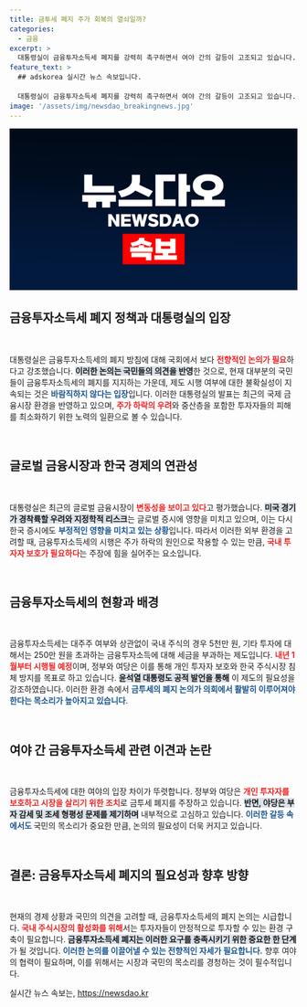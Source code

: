 ```yaml
---
title: 금투세 폐지 주가 회복의 열쇠일까?
categories:
  - 금융
excerpt: >
  대통령실이 금융투자소득세 폐지를 강력히 촉구하면서 여야 간의 갈등이 고조되고 있습니다. 글로벌 증시 불안 속, 중산층 투자자를 보호하자는 목소리가 커지는 가운데 금투세 시행 여부가 큰 화두로 떠오르고 있습니다.
feature_text: >
  ## adskorea 실시간 뉴스 속보입니다.

  대통령실이 금융투자소득세 폐지를 강력히 촉구하면서 여야 간의 갈등이 고조되고 있습니다. 글로벌 증시 불안 속, 중산층 투자자를 보호하자는 목소리가 커지는 가운데 금투세 시행 여부가 큰 화두로 떠오르고 있습니다.
image: '/assets/img/newsdao_breakingnews.jpg'
---
```


<p><img src="/assets/img/newsdao_breakingnews.jpg" alt="adskorea 속보" /></p>

<h2 data-ke-size="size26">금융투자소득세 폐지 정책과 대통령실의 입장</h2>

<p data-ke-size="size16">&nbsp;</p>

<p>대통령실은 금융투자소득세의 폐지 방침에 대해 국회에서 보다 <b><span style="color: #ee2323;">전향적인 논의가 필요</span></b>하다고 강조했습니다. <b><span style="background-color: #21538527;">이러한 논의는 국민들의 의견을 반영</span></b>한 것으로, 현재 대부분의 국민들이 금융투자소득세의 폐지를 지지하는 가운데, 제도 시행 여부에 대한 불확실성이 지속되는 것은 <b><span style="color: #1a5490;">바람직하지 않다는 입장</span></b>입니다. 이러한 대통령실의 발표는 최근의 국제 금융시장 환경을 반영하고 있으며, <b><span style="color: #ee2323;">주가 하락의 우려</span></b>와 중산층을 포함한 투자자들의 피해를 최소화하기 위한 노력의 일환으로 볼 수 있습니다.</p></p>

<p data-ke-size="size16">&nbsp;</p>

<h2 data-ke-size="size26">글로벌 금융시장과 한국 경제의 연관성</h2>

<p data-ke-size="size16">&nbsp;</p>

<p>대통령실은 최근의 글로벌 금융시장이 <b><span style="color: #ee2323;">변동성을 보이고 있다</span></b>고 평가했습니다. <b><span style="background-color: #21538527;">미국 경기가 경착륙할 우려와 지정학적 리스크</span></b>는 글로벌 증시에 영향을 미치고 있으며, 이는 다시 한국 증시에도 <b><span style="color: #1a5490;">부정적인 영향을 미치고 있는 상황</span></b>입니다. 따라서 이러한 외부 환경을 고려할 때, 금융투자소득세의 시행은 주가 하락의 원인으로 작용할 수 있는 만큼, <b><span style="color: #ee2323;">국내 투자자 보호가 필요하다</span></b>는 주장에 힘을 실어주는 요소입니다.</p></p>

<p data-ke-size="size16">&nbsp;</p>

<h2 data-ke-size="size26">금융투자소득세의 현황과 배경</h2>

<p data-ke-size="size16">&nbsp;</p>

<p>금융투자소득세는 대주주 여부와 상관없이 국내 주식의 경우 5천만 원, 기타 투자에 대해서는 250만 원을 초과하는 금융투자소득에 대해 세금을 부과하는 제도입니다. <b><span style="color: #ee2323;">내년 1월부터 시행될 예정</span></b>이며, 정부와 여당은 이를 통해 개인 투자자 보호와 한국 주식시장 침체 방지를 목표로 하고 있습니다. <b><span style="background-color: #21538527;">윤석열 대통령도 공적 발언을 통해</span></b> 이 제도의 필요성을 강조하였습니다. 이러한 환경 속에서 <b><span style="color: #1a5490;">금투세의 폐지 논의가 의회에서 활발히 이루어져야 한다는 목소리가 높아지고 있습니다</span></b>.</p></p>

<p data-ke-size="size16">&nbsp;</p>

<h2 data-ke-size="size26">여야 간 금융투자소득세 관련 이견과 논란</h2>

<p data-ke-size="size16">&nbsp;</p>

<p>금융투자소득세에 대한 여야의 입장 차이가 뚜렷합니다. 정부와 여당은 <b><span style="color: #ee2323;">개인 투자자를 보호하고 시장을 살리기 위한 조치</span></b>로 금투세 폐지를 주장하고 있습니다. <b><span style="background-color: #21538527;">반면, 야당은 부자 감세 및 조세 형평성 문제를 제기하며</span></b> 내부적으로 고심하고 있습니다. <b><span style="color: #1a5490;">이러한 갈등 속에서도 </span></b>국민의 목소리가 중요한 만큼, 논의의 필요성이 더욱 커지고 있습니다.</p></p>

<p data-ke-size="size16">&nbsp;</p>

<h2 data-ke-size="size26">결론: 금융투자소득세 폐지의 필요성과 향후 방향</h2>

<p data-ke-size="size16">&nbsp;</p>

<p>현재의 경제 상황과 국민의 의견을 고려할 때, 금융투자소득세의 폐지 논의는 시급합니다. <b><span style="color: #ee2323;">국내 주식시장의 활성화를 위해</span></b>서는 투자자들이 안정적으로 투자할 수 있는 환경 구축이 필요합니다. <b><span style="background-color: #21538527;">금융투자소득세 폐지는 이러한 요구를 충족시키기 위한 중요한 한 단계</span></b>가 될 것입니다. <b><span style="color: #1a5490;">이러한 논의를 이끌어낼 수 있는 전향적인 자세가 필요합니다.</span></b> 향후 여야의 협력이 필요하며, 이를 위해서는 시장과 국민의 목소리를 경청하는 것이 필수적입니다.</p>
실시간 뉴스 속보는, <a href="https://newsdao.kr" rel="dofollow">https://newsdao.kr</a>


